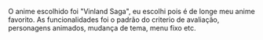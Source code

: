 O anime escolhido foi "Vinland Saga", eu escolhi pois é de longe meu anime favorito.
As funcionalidades foi o padrão do criterio de avaliação, personagens animados, mudança de tema, menu fixo etc.
